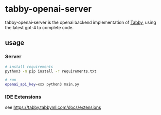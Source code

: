 # tabby-openai-server

tabby-openai-server is the openai backend implementation of [Tabby](https://github.com/TabbyML/tabby), using the latest
gpt-4 to complete code.

## usage

### Server

```bash
# install requirements
python3 -m pip install -r requirements.txt

# run
openai_api_key=xxx python3 main.py
```

### IDE Extensions

see https://tabby.tabbyml.com/docs/extensions
